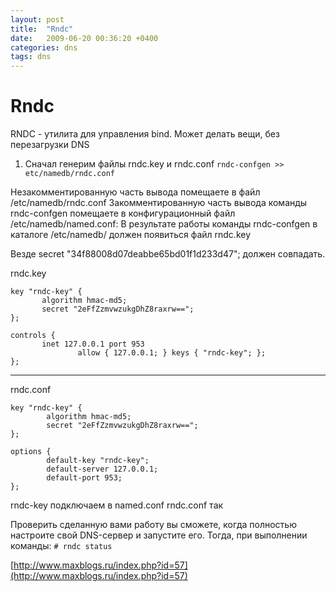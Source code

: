 ```yaml
---
layout: post
title:  "Rndc"
date:   2009-06-20 00:36:20 +0400
categories: dns
tags: dns
---
```


# Rndc
RNDC - утилита для управления bind. Может делать вещи, без перезагрузки DNS

1. Сначал генерим файлы rndc.key и rndc.conf
`rndc-confgen >> etc/namedb/rndc.conf`

Незакомментированную часть вывода помещаете в файл /etc/namedb/rndc.conf
Закомментированную часть вывода команды rndc-confgen помещаете в конфигурационный файл /etc/namedb/named.conf:
В результате работы команды rndc-confgen в каталоге /etc/namedb/ должен появиться файл rndc.key

Везде secret "34f88008d07deabbe65bd01f1d233d47"; должен совпадать.



rndc.key
```
key "rndc-key" {
       algorithm hmac-md5;
       secret "2eFfZzmvwzukgDhZ8raxrw==";
};

controls {
       inet 127.0.0.1 port 953
               allow { 127.0.0.1; } keys { "rndc-key"; };
};
```

-----------------------------------------


rndc.conf
```
key "rndc-key" {
        algorithm hmac-md5;
        secret "2eFfZzmvwzukgDhZ8raxrw==";
};

options {
        default-key "rndc-key";
        default-server 127.0.0.1;
        default-port 953;
};
```

rndc-key подключаем в named.conf
rndc.conf так

Проверить сделанную вами работу вы сможете, когда полностью настроите свой DNS-сервер и запустите его. Тогда, при выполнении команды:
`# rndc status`


[http://www.maxblogs.ru/index.php?id=57](http://www.maxblogs.ru/index.php?id=57)
